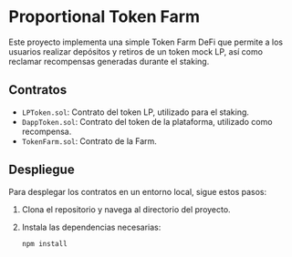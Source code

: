 # Proportional Token Farm

Este proyecto implementa una simple Token Farm DeFi que permite a los usuarios realizar depósitos y retiros de un token mock LP, así como reclamar recompensas generadas durante el staking.

## Contratos

- `LPToken.sol`: Contrato del token LP, utilizado para el staking.
- `DappToken.sol`: Contrato del token de la plataforma, utilizado como recompensa.
- `TokenFarm.sol`: Contrato de la Farm.

## Despliegue

Para desplegar los contratos en un entorno local, sigue estos pasos:

1. Clona el repositorio y navega al directorio del proyecto.
2. Instala las dependencias necesarias:

   ```sh
   npm install
